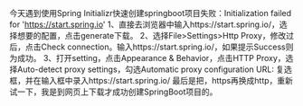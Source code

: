 今天遇到使用Spring Initializr快速创建springboot项目失败：Initialization failed for 'https://start.spring.io'
1、直接去浏览器中输入https://start.spring.io/，选择想要的配置，点击generate下载。
2、选择File>Settings>Http Proxy，修改过后，点击Check connection。输入https://start.spring.io/，如果提示Success则为成功。
3、打开setting，点击Appearance & Behavior，点击HTTP Proxy，选择Auto-detect proxy settings，勾选Automatic proxy configuration URL: 复选框，并在输入框中录入https://start.spring.io/
最后是把，https再换成http，重新试一下，我是到网页上下载才成功创建SpringBoot项目的。
